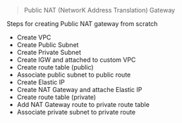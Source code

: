 > Public NAT (NetworK Address Translation) Gateway

Steps for creating Public NAT gateway from scratch

- Create VPC
- Create Public Subnet
- Create Private Subnet
- Create IGW and attached to custom VPC
- Create route table (public)
- Associate public subnet to public route
- Create Elastic IP
- Create NAT Gateway and attache Elastic IP
- Create route table (private)
- Add NAT Gateway route to private route table
- Associate private subnet to private route
